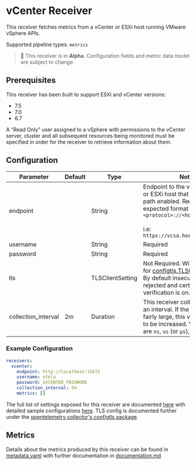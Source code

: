 # vCenter Receiver

This receiver fetches metrics from a vCenter or ESXi host running VMware vSphere APIs.

Supported pipeline types: `metrics`

> :construction: This receiver is in **Alpha**. Configuration fields and metric data model are subject to change.

## Prerequisites

This receiver has been built to support ESXi and vCenter versions:

- 7.5
- 7.0
- 6.7

A “Read Only” user assigned to a vSphere with permissions to the vCenter server, cluster and all subsequent resources being monitored must be specified in order for the receiver to retrieve information about them.

## Configuration


| Parameter | Default | Type | Notes |
| --- | --- | --- | --- |
| endpoint |  | String | Endpoint to the vCenter Server or ESXi host that has the sdk path enabled. Required. The expected format is `<protocol>://<hostname>` <br><br> i.e: `https://vcsa.hostname.localnet` |
| username |  | String | Required |
| password |  | String | Required |
| tls | | TLSClientSetting | Not Required. Will use defaults for [configtls.TLSClientSetting](https://github.com/open-telemetry/opentelemetry-collector/blob/main/config/configtls/README.md). By default insecure settings are rejected and certificate verification is on. |
| collection_interval | 2m | Duration | This receiver collects metrics on an interval. If the vCenter is fairly large, this value may need to be increased. Valid time units are `ns`, `us` (or `µs`), `ms`, `s`, `m`, `h` |

### Example Configuration

```yaml
receivers:
  vcenter:
    endpoint: http://localhost:15672
    username: otelu
    password: $VCENTER_PASSWORD
    collection_interval: 5m
    metrics: []
```

The full list of settings exposed for this receiver are documented [here](./config.go) with detailed sample configurations [here](./testdata/config.yaml). TLS config is documented further under the [opentelemetry collector's configtls package](https://github.com/open-telemetry/opentelemetry-collector/blob/main/config/configtls/README.md).

## Metrics

Details about the metrics produced by this receiver can be found in [metadata.yaml](./metadata.yaml) with further documentation in [documentation.md](./documentation.md)
